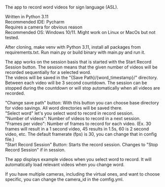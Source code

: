 The app to record word videos for sign language (ASL).

Written in Python 3.11<br>
Recommended IDE: Pycharm<br>
Requires a camera for obvious reason<br>
Recommended OS: Windows 10/11. Might work on Linux or MacOs but not tested.<br>

After cloning, make venv with Python 3.11, install all packages from requirements.txt. Run main.py or build binary with main.py and run it.<br>

The app works on the session basis that is started with the Start Record Session button. The session means that the given number of videos will be recorded sequentially for a selected word.<br>
The videos will be saved in the "{Save Path}/{word_timestamp}/" directory. Between each video will be 3 second countdown. The session can be stopped during the countdown or will stop automatically when all videos are recorded.

"Change save path" button: With this button you can choose base directory for video savings. All word directories will be saved there.<br>
"Select word" let's you select word to record in record session.<br>
"Number of videos": Number of videos to record in a next session.<br>
"Frames per video": Number of frames to record for each video. (Ex. 30 frames will result in a 1 second video, 45 results in 1.5s, 60 is 2 second video, etc. The default framerate (fps) is 30, you can change that in config file.)<br>
"Start Record Session" Button: Starts the record session. Changes to "Stop Record Session" if in session.<br>

The app displays example videos when you select word to record. It will automatically load relevant videos when you change word.<br>

If you have multiple cameras, including the virtual ones, and want to choose specific, you can change the camera_id in the comfig.yml.
